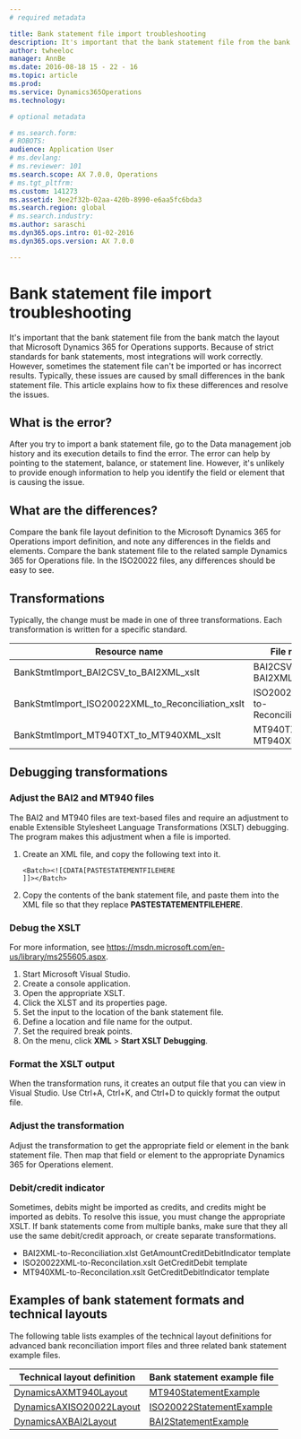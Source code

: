 ```yaml
---
# required metadata

title: Bank statement file import troubleshooting
description: It's important that the bank statement file from the bank match the layout that Microsoft Dynamics 365 for Operations supports. Because of strict standards for bank statements, most integrations will work correctly. However, sometimes the statement file can't be imported or has incorrect results. Typically, these issues are caused by small differences in the bank statement file. This article explains how to fix these differences and resolve the issues.
author: twheeloc
manager: AnnBe
ms.date: 2016-08-18 15 - 22 - 16
ms.topic: article
ms.prod: 
ms.service: Dynamics365Operations
ms.technology: 

# optional metadata

# ms.search.form: 
# ROBOTS: 
audience: Application User
# ms.devlang: 
# ms.reviewer: 101
ms.search.scope: AX 7.0.0, Operations
# ms.tgt_pltfrm: 
ms.custom: 141273
ms.assetid: 3ee2f32b-02aa-420b-8990-e6aa5fc6bda3
ms.search.region: global
# ms.search.industry: 
ms.author: saraschi
ms.dyn365.ops.intro: 01-02-2016
ms.dyn365.ops.version: AX 7.0.0

---
```


# Bank statement file import troubleshooting

It's important that the bank statement file from the bank match the layout that Microsoft Dynamics 365 for Operations supports. Because of strict standards for bank statements, most integrations will work correctly. However, sometimes the statement file can't be imported or has incorrect results. Typically, these issues are caused by small differences in the bank statement file. This article explains how to fix these differences and resolve the issues.

What is the error?
------------------

After you try to import a bank statement file, go to the Data management job history and its execution details to find the error. The error can help by pointing to the statement, balance, or statement line. However, it's unlikely to provide enough information to help you identify the field or element that is causing the issue.

## What are the differences?
Compare the bank file layout definition to the Microsoft Dynamics 365 for Operations import definition, and note any differences in the fields and elements. Compare the bank statement file to the related sample Dynamics 365 for Operations file. In the ISO20022 files, any differences should be easy to see.

## Transformations
Typically, the change must be made in one of three transformations. Each transformation is written for a specific standard.

| Resource name                                         | File name                          |
|-------------------------------------------------------|------------------------------------|
| BankStmtImport\_BAI2CSV\_to\_BAI2XML\_xslt            | BAI2CSV-to-BAI2XML.xslt            |
| BankStmtImport\_ISO20022XML\_to\_Reconciliation\_xslt | ISO20022XML-to-Reconciliation.xslt |
| BankStmtImport\_MT940TXT\_to\_MT940XML\_xslt          | MT940TXT-to-MT940XML.xslt          |

## Debugging transformations
### Adjust the BAI2 and MT940 files

The BAI2 and MT940 files are text-based files and require an adjustment to enable Extensible Stylesheet Language Transformations (XSLT) debugging. The program makes this adjustment when a file is imported.

1.  Create an XML file, and copy the following text into it.

        <Batch><![CDATA[PASTESTATEMENTFILEHERE
        ]]></Batch>

2.  Copy the contents of the bank statement file, and paste them into the XML file so that they replace **PASTESTATEMENTFILEHERE**.

### Debug the XSLT

For more information, see <https://msdn.microsoft.com/en-us/library/ms255605.aspx>.

1.  Start Microsoft Visual Studio.
2.  Create a console application.
3.  Open the appropriate XSLT.
4.  Click the XLST and its properties page.
5.  Set the input to the location of the bank statement file.
6.  Define a location and file name for the output.
7.  Set the required break points.
8.  On the menu, click **XML** &gt; **Start XSLT Debugging**.

### Format the XSLT output

When the transformation runs, it creates an output file that you can view in Visual Studio. Use Ctrl+A, Ctrl+K, and Ctrl+D to quickly format the output file.

### Adjust the transformation

Adjust the transformation to get the appropriate field or element in the bank statement file. Then map that field or element to the appropriate Dynamics 365 for Operations element.

### Debit/credit indicator

Sometimes, debits might be imported as credits, and credits might be imported as debits. To resolve this issue, you must change the appropriate XSLT. If bank statements come from multiple banks, make sure that they all use the same debit/credit approach, or create separate transformations.

-   BAI2XML-to-Reconciliation.xlst GetAmountCreditDebitIndicator template
-   ISO20022XML-to-Reconcilation.xslt GetCreditDebit template
-   MT940XML-to-Reconcilation.xslt GetCreditDebitIndicator template

## Examples of bank statement formats and technical layouts
The following table lists examples of the technical layout definitions for advanced bank reconciliation import files and three related bank statement example files.

| Technical layout definition                                                                                       | Bank statement example file                                                                                     |
|-------------------------------------------------------------------------------------------------------------------|-----------------------------------------------------------------------------------------------------------------|
| [DynamicsAXMT940Layout](./media/dynamicsaxmt940layout1.xlsx)       | [MT940StatementExample](./media/mt940statementexample.pdf)       |
| [DynamicsAXISO20022Layout](./media/dynamicsaxiso20022layout1.xlsx) | [ISO20022StatementExample](./media/iso20022statementexample.pdf) |
| [DynamicsAXBAI2Layout](./media/dynamicsaxbai2layout1.xlsx)         | [BAI2StatementExample](./media/bai2statementexample.pdf)         |



